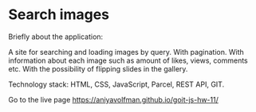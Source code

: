 # Search images

Briefly about the application:

A site for searching and loading images by query. 
With pagination. With information about each image such as amount of likes, views, comments etc. 
With the possibility of flipping slides in the gallery.

Technology stack: HTML, CSS, JavaScript, Parcel, REST API, GIT.

Go to the live page https://aniyavolfman.github.io/goit-js-hw-11/
